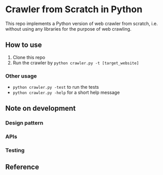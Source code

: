 # Crawler from Scratch in Python

This repo implements a Python version of web crawler from scratch, i.e. without using any libraries for the purpose of web crawling.

## How to use

1. Clone this repo
2. Run the crawler by `python crawler.py -t [target_website]`

### Other usage

- `python crawler.py -test` to run the tests
- `python crawler.py -help` for a short help message

## Note on development

### Design pattern

### APIs

### Testing

## Reference
